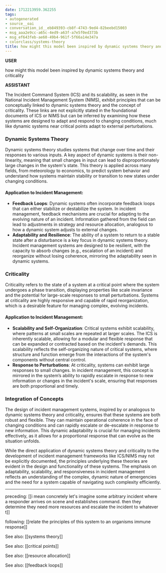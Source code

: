 ```yaml
---
date: 1712213959.362255
tags:
- autogenerated
- source__oai
- conversation_id__eb849393-cb8f-4743-9ed4-82beebd15003
- msg_aaa2e9cc-a65c-4ed9-a63f-a7e5f0ed373b
- msg_ef643feb-ae60-49b4-961f-5f66a14e347a
- colorclass/systems-theory
title: how might this model been inspired by dynamic systems theory and criticality
---
```


**USER**

how might this model been inspired by dynamic systems theory and criticality


**ASSISTANT**

The Incident Command System (ICS) and its scalability, as seen in the National Incident Management System (NIMS), exhibit principles that can be conceptually linked to dynamic systems theory and the concept of criticality. These links are not explicitly stated in the foundational documents of ICS or NIMS but can be inferred by examining how these systems are designed to adapt and respond to changing conditions, much like dynamic systems near critical points adapt to external perturbations.

### Dynamic Systems Theory

Dynamic systems theory studies systems that change over time and their responses to various inputs. A key aspect of dynamic systems is their non-linearity, meaning that small changes in input can lead to disproportionately large changes in the system's state. This theory is applied across many fields, from meteorology to economics, to predict system behavior and understand how systems maintain stability or transition to new states under changing conditions.

#### Application to Incident Management:

- **Feedback Loops**: Dynamic systems often incorporate feedback loops that can either stabilize or destabilize the system. In incident management, feedback mechanisms are crucial for adapting to the evolving nature of an incident. Information gathered from the field can lead to adjustments in strategy and resource allocation, analogous to how a dynamic system adjusts to external changes.
- **Adaptability and Resilience**: The ability of a system to return to a stable state after a disturbance is a key focus in dynamic systems theory. Incident management systems are designed to be resilient, with the capacity to absorb changes (e.g., escalation of an incident) and reorganize without losing coherence, mirroring the adaptability seen in dynamic systems.

### Criticality

Criticality refers to the state of a system at a critical point where the system undergoes a phase transition, displaying properties like scale invariance and the potential for large-scale responses to small perturbations. Systems at criticality are highly responsive and capable of rapid reorganization, which is a desirable feature for managing complex, evolving incidents.

#### Application to Incident Management:

- **Scalability and Self-Organization**: Critical systems exhibit scalability, where patterns at small scales are repeated at larger scales. The ICS is inherently scalable, allowing for a modular and flexible response that can be expanded or contracted based on the incident's demands. This scalability reflects the self-organizing nature of critical systems, where structure and function emerge from the interactions of the system's components without central control.
- **Response to Perturbations**: At criticality, systems can exhibit large responses to small changes. In incident management, this concept is mirrored in the system’s ability to rapidly escalate in response to new information or changes in the incident's scale, ensuring that responses are both proportional and timely.

### Integration of Concepts

The design of incident management systems, inspired by or analogous to dynamic systems theory and criticality, ensures that these systems are both robust and flexible. They can maintain operational coherence in the face of changing conditions and can rapidly escalate or de-escalate in response to new information. This dynamic adaptability is crucial for managing incidents effectively, as it allows for a proportional response that can evolve as the situation unfolds.

While the direct application of dynamic systems theory and criticality to the development of incident management frameworks like ICS/NIMS may not be explicitly documented, the principles underlying these theories are evident in the design and functionality of these systems. The emphasis on adaptability, scalability, and responsiveness in incident management reflects an understanding of the complex, dynamic nature of emergencies and the need for a system capable of navigating such complexity efficiently.


---

preceding: [[i mean concretely let's imagine some arbitrary incident where a responder arrives on scene and establishes command. then they determine they need more resources and escalate the incident to whatever t]]  


following: [[relate the principles of this system to an organisms immune response]]

See also: [[systems theory]]


See also: [[critical points]]


See also: [[resource allocation]]


See also: [[feedback loops]]